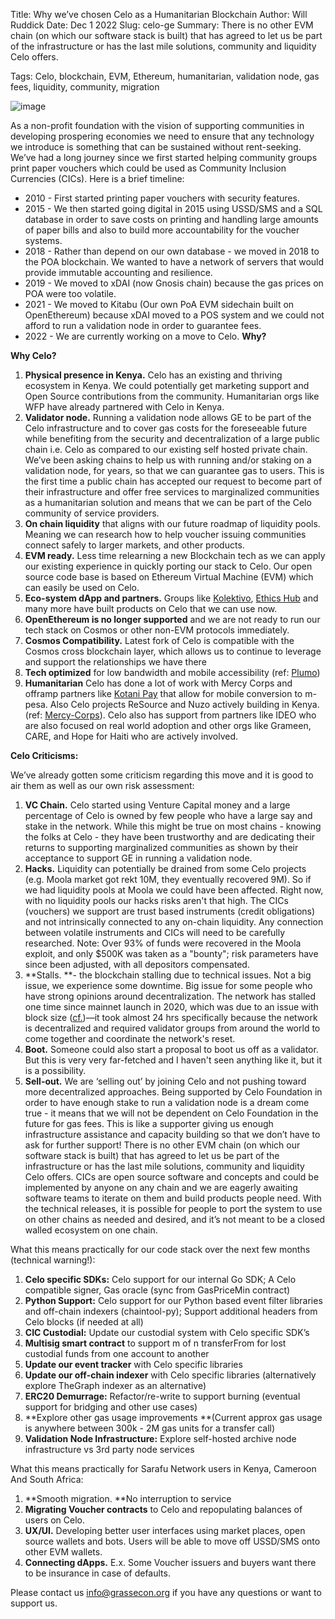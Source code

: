 Title: Why we’ve chosen Celo as a Humanitarian Blockchain
Author: Will Ruddick
Date: Dec 1 2022
Slug: celo-ge
Summary:  There is no other EVM chain (on which our software stack is built) that has agreed to let us be part of the infrastructure or has the last mile solutions, community and liquidity Celo offers.

Tags: Celo, blockchain, EVM, Ethereum, humanitarian, validation node, gas fees, liquidity, community, migration

![image](images/blog/celo-ge1.webp)


As a non-profit foundation with the vision of supporting communities in developing prospering economies we need to ensure that any technology we introduce is something that can be sustained without rent-seeking. We’ve had a long journey since we first started helping community groups print paper vouchers which could be used as Community Inclusion Currencies (CICs). Here is a brief timeline:



* 2010 - First started printing paper vouchers with security features. 
* 2015 - We then started going digital in 2015 using USSD/SMS and a SQL database in order to save costs on printing and handling large amounts of paper bills and also to build more accountability for the voucher systems. 
* 2018 - Rather than depend on our own database - we moved in 2018 to the POA blockchain. We wanted to have a network of servers that would provide immutable accounting and resilience. 
* 2019 - We moved to xDAI (now Gnosis chain)  because the gas prices on POA were too volatile.
* 2021 - We moved to Kitabu  (Our own PoA EVM sidechain built on OpenEthereum) because xDAI moved to a POS system and we could not afford to run a validation node in order to guarantee fees.
* 2022 - We are currently working on a move to Celo. **Why?**

**Why Celo?**



1. **Physical presence in Kenya.** Celo has an existing and thriving ecosystem in Kenya. We could potentially get marketing support and Open Source contributions from the community. Humanitarian orgs like WFP have already partnered with Celo in Kenya.
2. **Validator node.** Running a validation node allows GE to be part of the Celo infrastructure and to cover gas costs for the foreseeable future while benefiting from the security and decentralization of a large public chain i.e. Celo as compared to our existing self hosted private chain. We’ve been asking chains to help us with running and/or staking on a validation node, for years, so that we can guarantee gas to users. This is the first time a public chain has accepted our request to become part of their infrastructure and offer free services to marginalized communities as a humanitarian solution and means that we can be part of the Celo community of service providers.
3. **On chain liquidity** that aligns with our future roadmap of liquidity pools. Meaning we can research how to help voucher issuing communities connect safely to larger markets, and other products.
4. **EVM ready.** Less time relearning a new Blockchain tech as we can apply our existing experience in quickly porting our stack to Celo. Our open source code base is based on Ethereum Virtual Machine (EVM) which can easily be used on Celo.
5. **Eco-system dApp and partners.** Groups like [Kolektivo](https://kolektivo.network/), [Ethics Hub](https://www.ethichub.com/en/) and many more have built products on Celo that we can use now. 
6. **OpenEthereum is no longer supported** and we are not ready to run our tech stack on Cosmos or other non-EVM protocols immediately.
7. **Cosmos Compatibility.** Latest fork of Celo is compatible with the Cosmos cross blockchain layer, which allows us to continue to leverage and support the relationships we have there
8. **Tech optimized** for low bandwidth and mobile accessibility (ref: [Plumo](https://docs.celo.org/protocol/plumo))
9. **Humanitarian** Celo has done a lot of work with Mercy Corps and offramp partners like [Kotani Pay](https://kotanipay.com/) that allow for mobile conversion to m-pesa. Also Celo projects ReSource and Nuzo actively building in Kenya. (ref: [Mercy-Corps](https://blog.celo.org/celo-mercy-corps-ventures-pilot-highlights-how-defi-on-celo-empowers-farmers-in-kenya-e5a30c7c862)). Celo also has support from partners like IDEO who are also focused on real world adoption and other orgs like Grameen, CARE, and Hope for Haiti who are actively involved.


**Celo Criticisms:**

We’ve already gotten some criticism regarding this move and it is good to air them as well as our own risk assessment:



1. **VC Chain.** Celo started using Venture Capital money and a large percentage of Celo is owned by few people who have a large say and stake in the network. While this might be true on most chains - knowing the folks at Celo - they have been trustworthy and are dedicating their returns to supporting marginalized communities as shown by their acceptance to support GE in running a validation node.
2. **Hacks.** Liquidity can potentially be drained from some Celo projects (e.g. Moola market got rekt 10M, they eventually recovered 9M). So if we had liquidity pools at Moola we could have been affected. Right now, with no liquidity pools our hacks risks aren't that high. The CICs (vouchers) we support are trust based instruments (credit obligations) and not intrinsically connected to any on-chain liquidity. Any connection between volatile instruments and CICs will need to be carefully researched. Note: Over 93% of funds were recovered in the Moola exploit, and only $500K was taken as a "bounty"; risk parameters have since been adjusted, with all depositors compensated.
3. **Stalls. **- the blockchain stalling due to technical issues. Not a big issue, we experience some downtime. Big issue for some people who have strong opinions around decentralization. The network has stalled one time since mainnet launch in 2020, which was due to an issue with block size ([cf.](https://cointelegraph.com/news/celo-network-back-online-after-almost-24-hour-outage))––it took almost 24 hrs specifically because the network is decentralized and required validator groups from around the world to come together and coordinate the network's reset. 
4. **Boot.** Someone could also start a proposal to boot us off as a validator. But this is very very far-fetched and I haven't seen anything like it, but it is a possibility.
5. **Sell-out.** We are ‘selling out’ by joining Celo and not pushing toward more decentralized approaches. Being supported by Celo Foundation in order to have enough stake to run a validation node is a dream come true - it means that we will not be dependent on Celo Foundation in the future for gas fees. This is like a supporter giving us enough infrastructure assistance and capacity building so that we don’t have to ask for further support! There is no other EVM chain (on which our software stack is built) that has agreed to let us be part of the infrastructure or has the last mile solutions, community and liquidity Celo offers. CICs are open source software and concepts and could be implemented by anyone on any chain and we are eagerly awaiting software teams to iterate on them and build products people need. With the technical releases, it is possible for people to port the system to use on other chains as needed and desired, and it’s not meant to be a closed walled ecosystem on one chain.

What this means practically for our code stack over the next few months (technical warning!):



1. **Celo specific SDKs:** Celo support for our internal Go SDK; A Celo compatible signer, Gas oracle (sync from GasPriceMin contract)
2. **Python Support:** Celo support for our Python based event filter libraries and off-chain indexers (chaintool-py); Support additional headers from Celo blocks (if needed at all)
3. **CIC Custodial:** Update our custodial system with Celo specific SDK’s
4. **Multisig smart contract** to support m of n transferFrom for lost custodial funds from one account to another
5. **Update our event tracker** with Celo specific libraries
6. **Update our off-chain indexer** with Celo specific libraries (alternatively explore TheGraph indexer as an alternative)
7. **ERC20 Demurrage:** Refactor/re-write to support burning (eventual support for bridging and other use cases)
8. **Explore other gas usage improvements **(Current approx gas usage is anywhere between 300k - 2M gas units for a transfer call)
9. **Validation Node Infrastructure:** Explore self-hosted archive node infrastructure vs 3rd party node services

What this means practically for Sarafu Network users in Kenya, Cameroon And South Africa:



1. **Smooth migration. **No interruption to service
2. **Migrating Voucher contracts** to Celo and repopulating balances of users on Celo.
3. **UX/UI.** Developing better user interfaces using market places, open source wallets and bots. Users will be able to move off USSD/SMS onto other EVM wallets.
4. **Connecting dApps.** E.x. Some Voucher issuers and buyers want there to be insurance in case of defaults. 

Please contact us [info@grassecon.org](mailto:info@grassecon.org) if you have any questions or want to support us.
